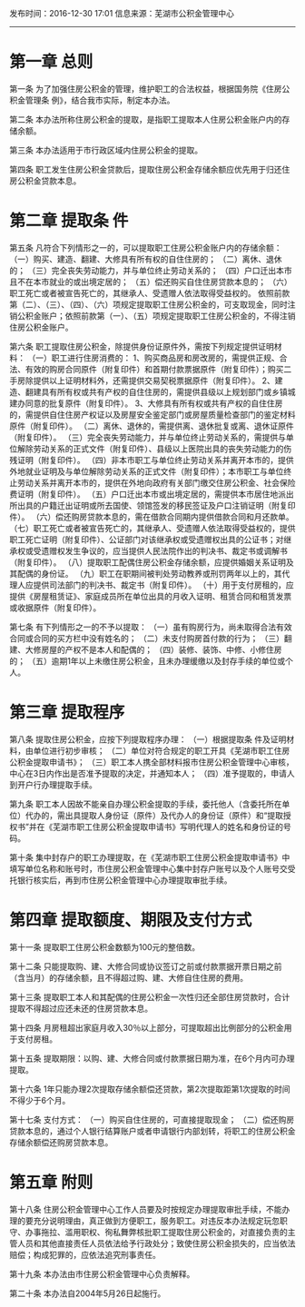 发布时间：2016-12-30 17:01 信息来源：芜湖市公积金管理中心
___
# 第一章 总则
第一条 为了加强住房公积金的管理，维护职工的合法权益，根据国务院《住房公积金管理条 例》，结合我市实际，制定本办法。

第二条 本办法所称住房公积金的提取，是指职工提取本人住房公积金账户内的存储余额。

第三条 本办法适用于市行政区域内住房公积金的提取。

第四条 职工发生住房公积金贷款后，提取住房公积金存储余额应优先用于归还住房公积金贷款本息。
# 第二章 提取条 件
第五条 凡符合下列情形之一的，可以提取职工住房公积金账户内的存储余额：
（一）购买、建造、翻建、大修具有所有权的自住住房的；
（二）离休、退休的；
（三）完全丧失劳动能力，并与单位终止劳动关系的；
（四）户口迁出本市且不在本市就业的或出境定居的；
（五）偿还购买自住住房贷款本息的；
（六）职工死亡或者被宣告死亡的，其继承人、受遗赠人依法取得受益权的。
依照前款第（二）、（三）、（四）、（六）项规定提取职工住房公积金的，可支取现金，同时注销公积金账户；依照前款第（一）、（五）项规定提取职工住房公积金的，不得注销住房公积金账户。

第六条 职工提取住房公积金，除提供身份证原件外，需按下列规定提供证明材料：
（一）职工进行住房消费的：
1、购买商品房和房改房的，需提供正规、合法、有效的购房合同原件（附复印件）和首期付款票据原件（附复印件）；购买二手房除提供以上证明材料外，还需提供交易契税票据原件（附复印件）。
2、建造、翻建具有所有权或共有产权的自住住房的，需提供县级以上规划部门或乡镇城建办同意的批复原件（附复印件）。
3、大修具有所有权或共有产权的自住住房的，需提供自住住房产权证以及房屋安全鉴定部门或房屋质量检查部门的鉴定材料原件（附复印件）。
（二）离休、退休的，需提供离、退休批复或离、退休证原件（附复印件）。
（三）完全丧失劳动能力，并与单位终止劳动关系的，需提供与单位解除劳动关系的正式文件（附复印件）、县级以上医院出具的丧失劳动能力的伤残证明（附复印件）。
（四）非本市职工与单位终止劳动关系并离开本市的，提供外地就业证明及与单位解除劳动关系的正式文件（附复印件）；本市职工与单位终止劳动关系并离开本市的，提供在外地向政府有关部门缴交住房公积金、社会保险费证明（附复印件）。
（五）户口迁出本市或出境定居的，需提供本市居住地派出所出具的户籍迁出证明或所去国使、领馆签发的移民签证及户口注销证明（附复印件）。
（六）偿还购房贷款本息的，需在借款合同期内提供借款合同和月还款单。
（七）职工死亡或者被宣告死亡的，其继承人、受遗赠人依法取得受益权的，提供职工死亡证明（附复印件）、公证部门对该继承权或受遗赠权出具的公证书；对继承权或受遗赠权发生争议的，应当提供人民法院作出的判决书、裁定书或调解书（附复印件）。
（八）提取职工配偶住房公积金存储余额，应提供婚姻关系证明及其配偶的身份证。
（九）职工在职期间被判处劳动教养或刑罚两年以上的，其代理人应提供司法部门的判决书、裁定书（附复印件）。
（十）用于支付房租的，应提供《房屋租赁证》、家庭成员所在单位出具的月收入证明、租赁合同和租赁发票或收据原件（附复印件）。

第七条 有下列情形之一的不予以提取：
（一）虽有购房行为，尚未取得合法有效合同或合同的买方栏中没有姓名的；
（二）未支付购房首付款的行为；
（三）翻建、大修房屋的产权不是本人和配偶的；
（四）装修、装饰、中修、小修住房的；
（五）逾期1年以上未缴住房公积金，且未办理缓缴以及封存手续的单位或个人。
# 第三章 提取程序
第八条 提取住房公积金，应按下列提取程序办理：
（一）根据提取条 件及证明材料，由单位进行初步审核；
（二）单位对符合规定的职工开具《芜湖市职工住房公积金提取申请书》；
（三）职工本人携全部材料报市住房公积金管理中心审核，中心在3日内作出是否准予提取的决定，并通知本人；
（四）准予提取的，申请人到开户行办理提取手续。

第九条 职工本人因故不能亲自办理公积金提取的手续，委托他人（含委托所在单位）代办的，需出具提取人身份证（原件）及代办人的身份证（原件）和“提取授权书”并在《芜湖市职工住房公积金提取申请书》写明代理人的姓名和身份证的号码。

第十条 集中封存户的职工办理提取，在《芜湖市职工住房公积金提取申请书》中填写单位名称和账号时，市住房公积金管理中心集中封存户账号以及个人账号交受托银行核实后，再到市住房公积金管理中心办理提取审批手续。
# 第四章 提取额度、期限及支付方式
第十一条 提取职工住房公积金数额为100元的整倍数。

第十二条 只能提取购、建、大修合同或协议签订之前或付款票据开票日期之前（含当月）的存储余额，且不得超过购、建、大修自住住房的费用。

第十三条 提取职工本人和其配偶的住房公积金一次性归还全部住房贷款时，合计提取不得超过应还未还的住房贷款本息。

第十四条 月房租超出家庭月收入30％以上部分，可提取超出比例部分的公积金用于支付房租。

第十五条 提取期限：以购、建、大修合同或付款票据日期为准，在6个月内可办理提取。

第十六条 1年只能办理2次提取存储余额偿还贷款，第2次提取距第1次提取的时间不得少于6个月。

第十七条 支付方式：
（一）购买自住住房的，可直接提取现金；
（二）偿还购房贷款本息的，通过个人银行结算账户或者申请银行内部划转，将职工的住房公积金存储余额偿还购房贷款本息。
# 第五章 附则
第十八条 住房公积金管理中心工作人员要及时按规定办理提取审批手续，不能办理的要充分说明理由，真正做到方便职工，服务职工。对违反本办法规定玩忽职守、办事拖拉、滥用职权、徇私舞弊核批职工提取住房公积金的，对直接负责的主管人员和其他直接责任人员依法给予行政处分；致使住房公积金损失的，应当依法赔偿；构成犯罪的，应依法追究刑事责任。

第十九条 本办法由市住房公积金管理中心负责解释。

第二十条 本办法自2004年5月26日起施行。